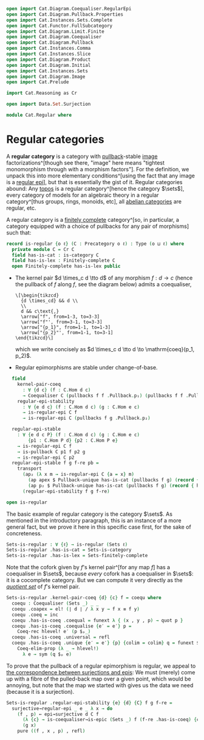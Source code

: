 ```agda
open import Cat.Diagram.Coequaliser.RegularEpi
open import Cat.Diagram.Pullback.Properties
open import Cat.Instances.Sets.Complete
open import Cat.Functor.FullSubcategory
open import Cat.Diagram.Limit.Finite
open import Cat.Diagram.Coequaliser
open import Cat.Diagram.Pullback
open import Cat.Instances.Comma
open import Cat.Instances.Slice
open import Cat.Diagram.Product
open import Cat.Diagram.Initial
open import Cat.Instances.Sets
open import Cat.Diagram.Image
open import Cat.Prelude

import Cat.Reasoning as Cr

open import Data.Set.Surjection

module Cat.Regular where
```

<!--
```agda
open is-regular-epi
open is-coequaliser
open Coequaliser
open is-pullback
open Pullback
open Initial
open /-Hom
open /-Obj
open ↓Obj
open ↓Hom
```
-->

# Regular categories

A **regular category** is a category with [pullback]-stable [image]
factorizations^[though see there, "image" here means "tightest
monomorphism through with a morphism factors"]. For the definition, we
unpack this into more elementary conditions^[using the fact that any
image is a [regular epi]], but that is essentially the gist of it.
Regular categories abound: Any [topos] is a regular category^[hence the
category $\sets$], every category of models for an algebraic theory in a
regular category^[thus groups, rings, monoids, etc], all [abelian
categories] are regular, etc.

[pullback]: Cat.Diagram.Pullback.html
[image]: Cat.Diagram.Image.html
[regular epi]: Cat.Diagram.Coequaliser.RegularEpi.html
[topos]: Topoi.Base.html
[abelian categories]: Cat.Abelian.Base.html

A regular category is a [finitely complete] category^[so, in particular,
a category equipped with a choice of pullbacks for any pair of
morphisms] such that:

[finitely complete]: Cat.Diagram.Pullback.html

```agda
record is-regular {o ℓ} (C : Precategory o ℓ) : Type (o ⊔ ℓ) where
  private module C = Cr C
  field has-is-cat : is-category C
  field has-is-lex : Finitely-complete C
  open Finitely-complete has-is-lex public
```

- The kernel pair $d \times_c d \tto d$ of any morphism $f : d \to c$
(hence the pullback of $f$ along $f$, see the diagram below) admits a
coequaliser,

  ~~~{.quiver}
  \[\begin{tikzcd}
    {d \times_cd} && d \\
    \\
    d && c\text{,}
    \arrow["f", from=1-3, to=3-3]
    \arrow["f"', from=3-1, to=3-3]
    \arrow["{p_1}", from=1-1, to=1-3]
    \arrow["{p_2}"', from=1-1, to=3-1]
  \end{tikzcd}\]
  ~~~

  which we write concisely as $d \times_c d \tto d \to
  \mathrm{coeq}(p_1, p_2)$.

- Regular epimorphisms are stable under change-of-base.

```agda
  field
    kernel-pair-coeq
      : ∀ {d c} (f : C.Hom d c)
      → Coequaliser C (pullbacks f f .Pullback.p₁) (pullbacks f f .Pullback.p₂)
    regular-epi-stability
      : ∀ {e d c} (f : C.Hom d c) (g : C.Hom e c)
      → is-regular-epi C f
      → is-regular-epi C (pullbacks f g .Pullback.p₂)

  regular-epi-stable
    : ∀ {e d c P} (f : C.Hom d c) (g : C.Hom e c)
        {p1 : C.Hom P d} {p2 : C.Hom P e}
    → is-regular-epi C f
    → is-pullback C p1 f p2 g
    → is-regular-epi C p2
  regular-epi-stable f g f-re pb =
    transport
      (ap₂ (λ x m → is-regular-epi C {a = x} m)
        (ap apex $ Pullback-unique has-is-cat (pullbacks f g) (record { has-is-pb = pb }))
        (ap p₂ $ Pullback-unique has-is-cat (pullbacks f g) (record { has-is-pb = pb })))
      (regular-epi-stability f g f-re)

open is-regular
```

The basic example of regular category is the category $\sets$. As
mentioned in the introductory paragraph, this is an instance of a more
general fact, but we prove it here in this specific case first, for the
sake of concreteness.

```agda
Sets-is-regular : ∀ {ℓ} → is-regular (Sets ℓ)
Sets-is-regular .has-is-cat = Sets-is-category
Sets-is-regular .has-is-lex = Sets-finitely-complete
```

Note that the cofork given by $f$'s kernel pair^[for any map $f$] has a
coequaliser in $\sets$, because _every_ cofork has a coequaliser in
$\sets$: it is a cocomplete category. But we can compute it very
directly as the [_quotient set_] of $f$'s kernel pair.

[_quotient set_]: Data.Set.Coequaliser.html#quotients

```agda
Sets-is-regular .kernel-pair-coeq {d} {c} f = coequ where
  coequ : Coequaliser (Sets _) _ _
  coequ .coapex = el! (∣ d ∣ / λ x y → f x ≡ f y)
  coequ .coeq = inc
  coequ .has-is-coeq .coequal = funext λ { (x , y , p) → quot p }
  coequ .has-is-coeq .coequalise {e′ = e′} p =
    Coeq-rec hlevel! e′ (p $ₚ_)
  coequ .has-is-coeq .universal = refl
  coequ .has-is-coeq .unique {e′ = e′} {p} {colim = colim} q = funext $
    Coeq-elim-prop (λ _ → hlevel!)
      λ e → sym (q $ₚ e)
```

To prove that the pullback of a regular epimorphism is regular, we
appeal to [the correspondence between surjections and epis][epi]: We
must (merely) come up with a fibre of the pulled-back map over a given
point, which would be annoying, but note that the map we started with
gives us the data we need (because it is a surjection).

[epi]: Data.Set.Surjection.html

```agda
Sets-is-regular .regular-epi-stability {e} {d} {C} f g f-re =
  surjective→regular-epi _ e _ λ x → do
    (f , p) ← epi→surjective d C f
      (λ {c} → is-coequaliser→is-epic (Sets _) f (f-re .has-is-coeq) {c = c})
      (g x)
    pure ((f , x , p) , refl)
```
